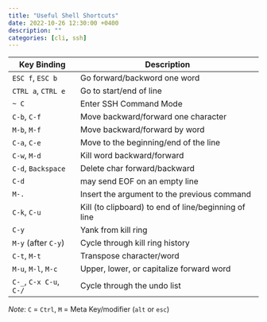```yaml
---
title: "Useful Shell Shortcuts"
date: 2022-10-26 12:30:00 +0400
description: ""
categories: [cli, ssh]
---
```


| Key Binding |	Description |
| --- | --- |
| `ESC f`, `ESC b` |  Go forward/backword one word |
| `CTRL a`, `CTRL e` |Go to start/end of line| 
| `~ C`| Enter SSH Command Mode|
| `C-b`, `C-f` | Move backward/forward one character|
| `M-b`, `M-f` | Move backward/forward by word|
| `C-a`, `C-e` | Move to the beginning/end of the line|
| `C-w`, `M-d` | Kill word backward/forward|
| `C-d`, `Backspace` | Delete char forward/backward |
| `C-d` | may send EOF on an empty line|
| `M-.` | Insert the argument to the previous command |
|`C-k`, `C-u`|	Kill (to clipboard) to end of line/beginning of line|
|`C-y`|	Yank from kill ring|
|`M-y` (after `C-y`) | Cycle through kill ring history|
|`C-t`, `M-t`| Transpose character/word|
|`M-u`, `M-l`, `M-c`	| Upper, lower, or capitalize forward word|
|`C-_`, `C-x C-u`, `C-/` | Cycle through the undo list|

*Note*: `C` = `Ctrl`, `M` = Meta Key/modifier (`alt` or `esc`)
